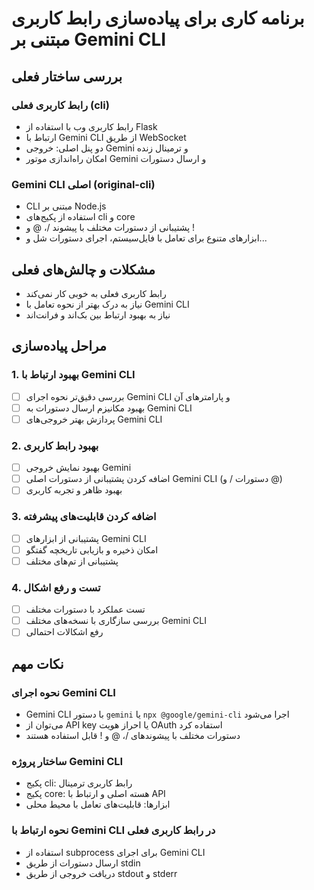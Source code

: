 # برنامه کاری برای پیاده‌سازی رابط کاربری مبتنی بر Gemini CLI

## بررسی ساختار فعلی

### رابط کاربری فعلی (cli)
- رابط کاربری وب با استفاده از Flask
- ارتباط با Gemini CLI از طریق WebSocket
- دو پنل اصلی: خروجی Gemini و ترمینال زنده
- امکان راه‌اندازی موتور Gemini و ارسال دستورات

### Gemini CLI اصلی (original-cli)
- CLI مبتنی بر Node.js
- استفاده از پکیج‌های cli و core
- پشتیبانی از دستورات مختلف با پیشوند /، @ و !
- ابزارهای متنوع برای تعامل با فایل‌سیستم، اجرای دستورات شل و...

## مشکلات و چالش‌های فعلی
- رابط کاربری فعلی به خوبی کار نمی‌کند
- نیاز به درک بهتر از نحوه تعامل با Gemini CLI
- نیاز به بهبود ارتباط بین بک‌اند و فرانت‌اند

## مراحل پیاده‌سازی

### 1. بهبود ارتباط با Gemini CLI
- [ ] بررسی دقیق‌تر نحوه اجرای Gemini CLI و پارامترهای آن
- [ ] بهبود مکانیزم ارسال دستورات به Gemini CLI
- [ ] پردازش بهتر خروجی‌های Gemini CLI

### 2. بهبود رابط کاربری
- [ ] بهبود نمایش خروجی Gemini
- [ ] اضافه کردن پشتیبانی از دستورات اصلی Gemini CLI (دستورات / و @)
- [ ] بهبود ظاهر و تجربه کاربری

### 3. اضافه کردن قابلیت‌های پیشرفته
- [ ] پشتیبانی از ابزارهای Gemini CLI
- [ ] امکان ذخیره و بازیابی تاریخچه گفتگو
- [ ] پشتیبانی از تم‌های مختلف

### 4. تست و رفع اشکال
- [ ] تست عملکرد با دستورات مختلف
- [ ] بررسی سازگاری با نسخه‌های مختلف Gemini CLI
- [ ] رفع اشکالات احتمالی

## نکات مهم

### نحوه اجرای Gemini CLI
- Gemini CLI با دستور `gemini` یا `npx @google/gemini-cli` اجرا می‌شود
- می‌توان از API key یا احراز هویت OAuth استفاده کرد
- دستورات مختلف با پیشوندهای /، @ و ! قابل استفاده هستند

### ساختار پروژه Gemini CLI
- پکیج cli: رابط کاربری ترمینال
- پکیج core: هسته اصلی و ارتباط با API
- ابزارها: قابلیت‌های تعامل با محیط محلی

### نحوه ارتباط با Gemini CLI در رابط کاربری فعلی
- استفاده از subprocess برای اجرای Gemini CLI
- ارسال دستورات از طریق stdin
- دریافت خروجی از طریق stdout و stderr